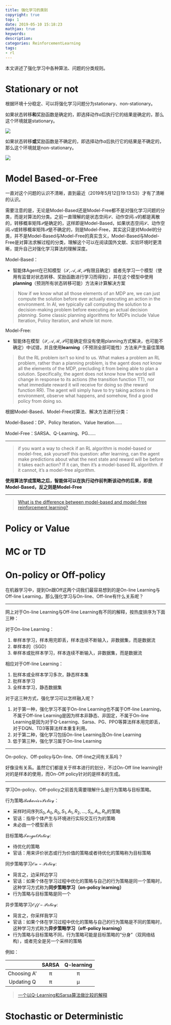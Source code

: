 ```yaml
---
title: 强化学习的类别
copyright: true
top: 1
date: 2019-05-10 15:18:23
mathjax: true
keywords: 
description: 
categories: ReinforcementLearning
tags:
- rl
---
```


本文讲述了强化学习中各种算法、问题的分类规则。

<!--more-->

# Stationary or not

根据环境十分稳定、可以将强化学习问题分为stationary、non-stationary。

如果状态转移**和**奖励函数是确定的，即选择动作$a$后执行它的结果是确定的，那么这个环境就是stationary。

![](./rl-classification/stationary.png)

如果状态转移**或**奖励函数是不确定的，即选择动作$a$后执行它的结果是不确定的，那么这个环境就是non-stationary。

![](./rl-classification/non-stationary.png)

# Model Based-or-Free

一直对这个问题的认识不清晰，直到最近（2019年5月12日19:13:53）才有了清晰的认识。

需要注意的是，无论是Model-Based还是Model-Free都不是对强化学习问题的分类，而是对算法的分类。之前一直理解的是状态空间$\mathcal{S}$、动作空间$\mathcal{A}$的都是离散的，转移概率矩阵$\mathcal{P}$是确定的，这样即是Model-Based，如果状态空间$\mathcal{S}$、动作空间$\mathcal{A}$或转移概率矩阵$\mathcal{P}$是不确定的，则是Model-Free，其实这只是对Model的分类，并不是Model-Based与Model-Free的真实含义，Model-Based与Model-Free是对算法求解过程的分类，理解这个可以在阅读国外文献、实验环境时更清晰，提升自己对强化学习算法的理解深度。

Model-Based：

- 智能体Agent在已知模型（$\mathcal{S,A,R,P}$有限且确定）或者先学习一个模型（使用有监督对状态转移、奖励函数进行学习而得到），并在这个模型中使用**planning**（预测所有状态转移可能）方法来计算解决方案

> Now if we know what all those elements of an MDP are, we can just compute the solution before ever actually executing an action in the environment. In AI, we typically call computing the solution to a decision-making problem before executing an actual decision *planning*. Some classic planning algorithms for MDPs include Value Iteration, Policy Iteration, and whole lot more.

Model-Free:

- 智能体在模型（$\mathcal{S,A,R,P}$可能确定但没有使用planning方式解决，也可能不确定）中试错，并且使用**learning**（不预测全部可能性）方法来产生最佳策略

> But the RL problem isn’t so kind to us. What makes a problem an RL problem, rather than a planning problem, is the agent does *not* know all the elements of the MDP, precluding it from being able to plan a solution. Specifically, the agent does not know how the world will change in response to its actions (the transition function TT), nor what immediate reward it will receive for doing so (the reward function RR). The agent will simply have to try taking actions in the environment, observe what happens, and somehow, find a good policy from doing so.

根据Model-Based、Model-Free对算法、解决方法进行分类：

Model-Based：DP、Policy Iteration、Value Iteration……

Model-Free：SARSA、Q-Learning、PG……

---

> if you want a way to check if an RL algorithm is model-based or model-free, ask yourself this question: after learning, can the agent make predictions about what the next state and reward will be before it takes each action? If it can, then it’s a model-based RL algorithm. if it cannot, it’s a model-free algorithm.

**使用算法学成策略之后，智能体可以在执行动作前判断该动作的后果，即是Model-Based，反之则是Model-Free**

---

>[What is the difference between model-based and model-free reinforcement learning?](https://www.quora.com/What-is-the-difference-between-model-based-and-model-free-reinforcement-learning)

# Policy or Value



# MC or TD



# On-policy or Off-policy

在机器学习中，提到On跟Off这两个词我们最容易想到的是On-line Learning与Off-line Learning，那么强化学习与On-line、Off-line有什么关系呢？

---

网上对于On-line Learning与Off-line Learning有不同的解释，按热度排序为下面三种：

对于On-line Learning：

1. 单样本学习，样本用完即丢，样本连续不断输入，非数据集，而是数据流
2. 单样本的（SGD）
3. 单样本或批样本学习，样本连续不断输入，非数据集，而是数据流

相应对于Off-line Learning：

1. 批样本或全样本学习多次，静态样本集
2. 批样本学习
3. 全样本学习，静态数据集

对于这三种方式，强化学习可以怎样融入呢？

1. 对于第一种，强化学习不属于On-line Learning也不属于Off-line Learning，不属于Off-line Learning是因为样本非静态、非固定，不属于On-line Learning是因为对于Q-Learning、Sarsa、PG、PPO等算法样本用完即丢，对于DQN、TD3等算法样本重复利用。
2. 对于第二种，强化学习包括On-line Learning及On-line Learning
3. 低于第三种，强化学习属于On-line Learning

---

On-policy、Off-policy与On-line、Off-line之间有关系吗？

好像没有关系。虽然它们都是关于样本进行的划分，不过On-Off line learning针对的是样本的使用，而On-Off policy针对的是样本的生成。

---

学习On-policy、Off-policy之前首先需要理解什么是行为策略与目标策略。

行为策略$\mathcal{Behavior Policy}$：

- 采样时间序列$S_{0},A_{0},R_{0},S_{1},A_{1},R_{2},...,S_{n},A_{n},R_{n}$的策略
- 官话：指导个体产生与环境进行实际交互行为的策略
- 未必由一个模型表示

目标策略$\mathcal{TargetPolicy}$:

- 待优化的策略
- 官话：用来评价状态或行为价值的策略或者待优化的策略称为目标策略



同步策略学习$\mathcal{On-Policy}$:

- 简言之，边采样边学习
- 官话：如果个体在学习过程中优化的策略与自己的行为策略是同一个策略时，这种学习方式称为**同步策略学习（on-policy learning）**
- 行为策略与目标策略是同一个

异步策略学习$\mathcal{Off-Policy}$:

- 简言之，你采样我学习
- 官话：如果个体在学习过程中优化的策略与自己的行为策略是不同的策略时，这种学习方式称为**异步策略学习（off-policy learning）**
- 行为策略与目标策略不同，行为策略可能是目标策略的“分身”（双网络结构），或者完全是另一个采样的策略

例如：





|             | SARSA | Q-learning |
|:-----------:|:-----:|:----------:|
| Choosing A' |   π   |      π     |
| Updating Q  |   π   |      μ     |



> [一个以Q-Learning和Sarsa算法做比较的解释](https://stackoverflow.com/a/41420616)

# Stochastic or Deterministic